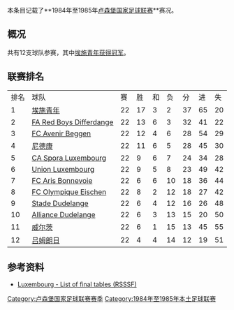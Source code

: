 本条目记载了**1984年至1985年[卢森堡国家足球联赛](https://zh.wikipedia.org/wiki/卢森堡国家足球联赛 "wikilink")**赛况。

## 概况

共有12支球队参赛，其中[埃施青年获得冠军](https://zh.wikipedia.org/wiki/埃施青年足球俱乐部 "wikilink")。

## 联赛排名

|    |                                                                                             |    |    |   |    |    |    |    |
| -- | ------------------------------------------------------------------------------------------- | -- | -- | - | -- | -- | -- | -- |
| 排名 | 球队                                                                                          | 赛  | 胜  | 和 | 负  | 分  | 进  | 失  |
| 1  | [埃施青年](https://zh.wikipedia.org/wiki/埃施青年足球俱乐部 "wikilink")                                  | 22 | 17 | 3 | 2  | 37 | 65 | 20 |
| 2  | [FA Red Boys Differdange](https://zh.wikipedia.org/wiki/FA_Red_Boys_Differdange "wikilink") | 22 | 13 | 6 | 3  | 32 | 41 | 22 |
| 3  | [FC Avenir Beggen](https://zh.wikipedia.org/wiki/FC_Avenir_Beggen "wikilink")               | 22 | 12 | 4 | 6  | 28 | 54 | 29 |
| 4  | [尼德康](https://zh.wikipedia.org/wiki/尼德康足球俱乐部 "wikilink")                                    | 22 | 11 | 6 | 5  | 28 | 45 | 30 |
| 5  | [CA Spora Luxembourg](https://zh.wikipedia.org/wiki/CA_Spora_Luxembourg "wikilink")         | 22 | 9  | 6 | 7  | 24 | 34 | 28 |
| 6  | [Union Luxembourg](https://zh.wikipedia.org/wiki/Union_Luxembourg "wikilink")               | 22 | 9  | 5 | 8  | 23 | 49 | 42 |
| 7  | [FC Aris Bonnevoie](https://zh.wikipedia.org/wiki/FC_Aris_Bonnevoie "wikilink")             | 22 | 6  | 6 | 10 | 18 | 36 | 44 |
| 8  | [FC Olympique Eischen](https://zh.wikipedia.org/wiki/FC_Olympique_Eischen "wikilink")       | 22 | 8  | 2 | 12 | 18 | 27 | 42 |
| 9  | [Stade Dudelange](https://zh.wikipedia.org/wiki/Stade_Dudelange "wikilink")                 | 22 | 6  | 4 | 12 | 16 | 26 | 48 |
| 10 | [Alliance Dudelange](https://zh.wikipedia.org/wiki/F91_Dudelange "wikilink")                | 22 | 6  | 3 | 13 | 15 | 20 | 50 |
| 11 | [威尔茨](https://zh.wikipedia.org/wiki/威尔茨足球俱乐部 "wikilink")                                    | 22 | 6  | 1 | 15 | 13 | 45 | 55 |
| 12 | [吕姆朗日](https://zh.wikipedia.org/wiki/吕姆朗日足球俱乐部 "wikilink")                                  | 22 | 4  | 4 | 14 | 12 | 19 | 51 |

## 参考资料

  - [Luxembourg - List of final tables (RSSSF)](http://www.rsssf.com/tablesl/luxhist.html)

[Category:卢森堡国家足球联赛赛季](https://zh.wikipedia.org/wiki/Category:卢森堡国家足球联赛赛季 "wikilink") [Category:1984年至1985年本土足球联赛](https://zh.wikipedia.org/wiki/Category:1984年至1985年本土足球联赛 "wikilink")